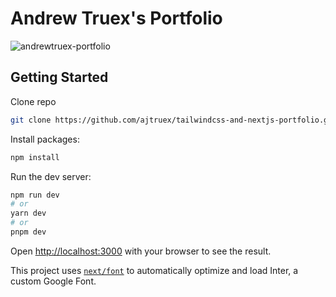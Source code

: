 # Andrew Truex's Portfolio

![andrewtruex-portfolio](https://github.com/ajtruex/tailwindcss-and-nextjs-portfolio/assets/16868226/e0db16a7-6feb-467f-90c3-0b10d72e999d)

## Getting Started

Clone repo

```zsh
git clone https://github.com/ajtruex/tailwindcss-and-nextjs-portfolio.git
```

Install packages:

```zsh
npm install
```

Run the dev server:

```zsh
npm run dev
# or
yarn dev
# or
pnpm dev
```

Open [http://localhost:3000](http://localhost:3000) with your browser to see the result.

This project uses [`next/font`](https://nextjs.org/docs/basic-features/font-optimization) to automatically optimize and load Inter, a custom Google Font.

